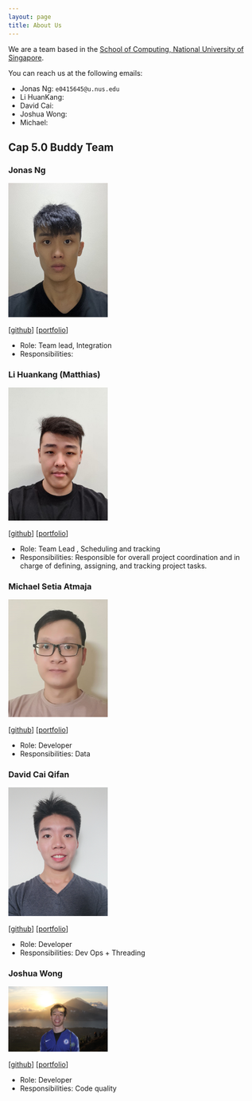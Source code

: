 ```yaml
---
layout: page
title: About Us
---
```


We are a team based in the [School of Computing, National University of Singapore](http://www.comp.nus.edu.sg).

You can reach us at the following emails:
* Jonas Ng: `e0415645@u.nus.edu`
* Li HuanKang:
* David Cai:
* Joshua Wong:
* Michael:

## Cap 5.0 Buddy Team

### Jonas Ng

<img src="images/jonasngs.png" width="200px">

[[github](https://github.com/jonasngs)]
[[portfolio](team/jonasngs.md)]

* Role: Team lead, Integration
* Responsibilities:

### Li Huankang (Matthias)

<img src="images/matthiaslhk.png" width="200px">

[[github](http://github.com/MatthiasLHK)]
[[portfolio](team/matthiaslhk.md)]

* Role: Team Lead , Scheduling and tracking
* Responsibilities: Responsible for overall project coordination and in charge of defining, assigning, and tracking project tasks.

### Michael Setia Atmaja

<img src="images/michael-setia.png" width="200px">

[[github](http://github.com/michael-setia)]
[[portfolio](team/michael-setia.md)]

* Role: Developer
* Responsibilities: Data

### David Cai Qifan

<img src="images/davidcaiqifan.png" width="200px">

[[github](http://github.com/davidcaiqifan)]
[[portfolio](team/davidcaiqifan.md)]

* Role: Developer
* Responsibilities: Dev Ops + Threading

### Joshua Wong

<img src="images/murtubak.png" width="200px">

[[github](http://github.com/murtubak)]
[[portfolio](team/murtubak.md)]

* Role: Developer
* Responsibilities: Code quality
